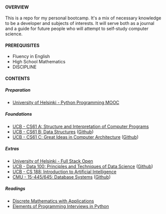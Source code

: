 #### OVERVIEW

This is a repo for my personal bootcamp. It's a mix of necessary knowledge to be a developer and subjects of interests. It will serve both as a journal and a guide for future people who will attempt to self-study computer science.

#### PREREQUISITES

- Fluency in English
- High School Mathematics
- DISCIPLINE

#### CONTENTS

##### Preparation
- [University of Helsinki - Python Programming MOOC](https://programming-22.mooc.fi/)

##### Foundations
- [UCB - CS61 A: Structure and Interpretation of Computer Programs](https://inst.eecs.berkeley.edu/~cs61a/fa21/)
- [UCB - CS61 B: Data Structures](https://sp21.datastructur.es/) ([Github](https://github.com/orgs/Berkeley-CS61B/repositories))
- [UCB - CS61 C: Great Ideas in Computer Architecture](https://cs61c.org/sp22/) ([Github](https://github.com/orgs/61c-teach/repositories))

##### Extras
- [University of Helsinki - Full Stack Open](https://fullstackopen.com/en/)
- [UCB - Data 100: Principles and Techniques of Data Science](https://ds100.org/sp22/) ([Github](https://github.com/orgs/DS-100/repositories))
- [UCB - CS 188: Introduction to Artificial Intelligence](https://inst.eecs.berkeley.edu/~cs188/fa21/)
- [CMU - 15-445/645: Database Systems](https://15445.courses.cs.cmu.edu/fall2022/) ([Github](https://github.com/orgs/cmu-db/repositories))

##### Readings
- [Discrete Mathematics with Applications]()
- [Elements of Programming Interviews in Python]()

